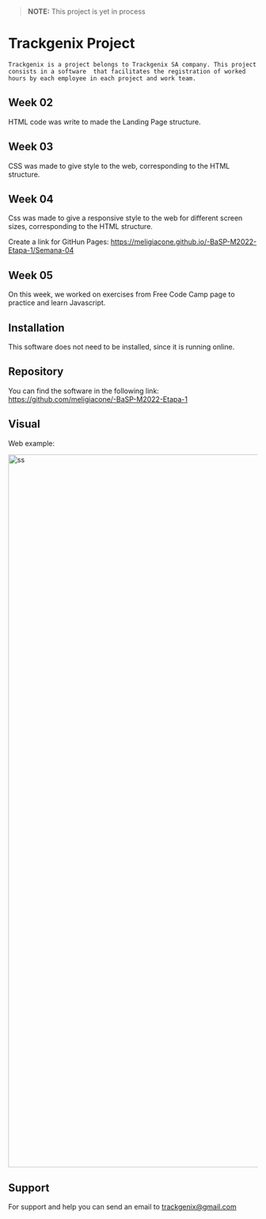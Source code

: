 > **NOTE:**
> This project is yet in process
# Trackgenix Project
``` 
Trackgenix is a project belongs to Trackgenix SA company. This project consists in a software  that facilitates the registration of worked hours by each employee in each project and work team.
```
## Week 02

HTML code was write to made the Landing Page structure.


## Week 03

CSS was made to give style to the web, corresponding to the HTML structure.

## Week 04

Css was made to give a responsive style to the web for different screen sizes, corresponding to the HTML structure.

Create a link for GitHun Pages: https://meligiacone.github.io/-BaSP-M2022-Etapa-1/Semana-04

## Week 05

On this week, we worked on exercises from Free Code Camp page to practice and learn Javascript. 


## Installation
This software does not need to be installed, since it is running online.
## Repository
You can find the software in the following link: https://github.com/meligiacone/-BaSP-M2022-Etapa-1
## Visual
Web example: 

<img width="1439" alt="ss" src="https://user-images.githubusercontent.com/101221400/160519196-6824f444-9771-4e95-83b1-3ea026e7f46e.png">

## Support 
For support and help you can send an email to trackgenix@gmail.com